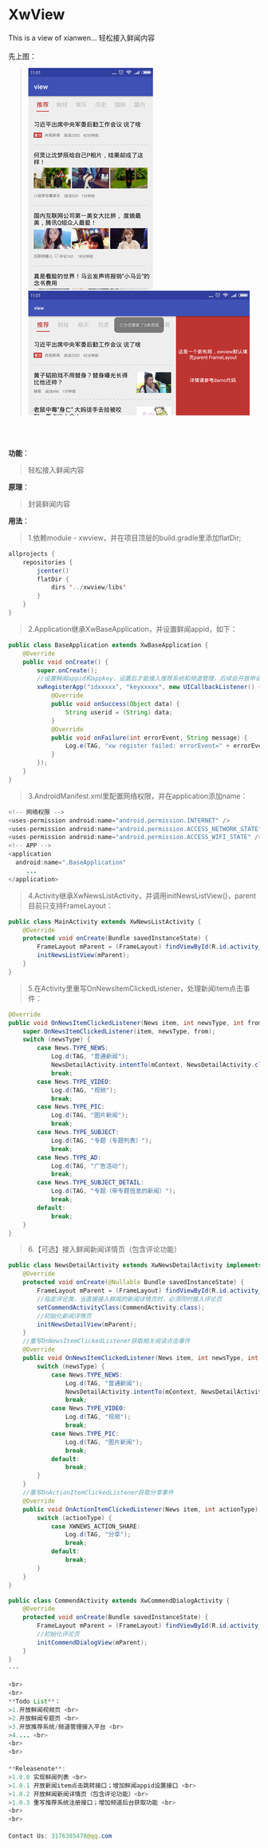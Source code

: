 # XwView
This is a view of xianwen... 轻松接入鲜闻内容
<br>
<br>
先上图：
>![image](https://raw.githubusercontent.com/frendyxzc/XwView/master/screenshot/device-2016-11-11-110118.png)
>![image](https://raw.githubusercontent.com/frendyxzc/XwView/master/screenshot/device-2016-11-11-110150.png)
<br>
<br>

**功能**：

>轻松接入鲜闻内容

**原理**：

>封装鲜闻内容

**用法**：

>1.依赖module - xwview，并在项目顶层的build.gradle里添加flatDir;
```java
allprojects {
    repositories {
        jcenter()
        flatDir {
            dirs '../xwview/libs'
        }
    }
}
```

>2.Application继承XwBaseApplication，并设置鲜闻appid，如下：
```java
public class BaseApplication extends XwBaseApplication {
	@Override
	public void onCreate() {
		super.onCreate();
        //设置鲜闻appid和appkey，设置后才能接入推荐系统和频道管理，后续会开放申请平台
        xwRegisterApp("idxxxxx", "keyxxxxx", new UICallbackListener() {
            @Override
            public void onSuccess(Object data) {
                String userid = (String) data;
            }
            @Override
            public void onFailure(int errorEvent, String message) {
                Log.e(TAG, "xw register failed: errorEvent=" + errorEvent + ", message=" + message);
            }
        });
	}
}
```

>3.AndroidManifest.xml里配置网络权限，并在application添加name：
```java
<!-- 网络权限 -->
<uses-permission android:name="android.permission.INTERNET" />
<uses-permission android:name="android.permission.ACCESS_NETWORK_STATE" />
<uses-permission android:name="android.permission.ACCESS_WIFI_STATE" />
<!-- APP -->
<application
  android:name=".BaseApplication"
     ...
</application>
```

>4.Activity继承XwNewsListActivity，并调用initNewsListView()，parent目前只支持FrameLayout：
```java
public class MainActivity extends XwNewsListActivity {
	@Override
	protected void onCreate(Bundle savedInstanceState) {
		FrameLayout mParent = (FrameLayout) findViewById(R.id.activity_main);
		initNewsListView(mParent);
	}
}
```

>5.在Activity里重写OnNewsItemClickedListener，处理新闻item点击事件：
```java
@Override
public void OnNewsItemClickedListener(News item, int newsType, int from) {
	super.OnNewsItemClickedListener(item, newsType, from);
	switch (newsType) {
		case News.TYPE_NEWS:
			Log.d(TAG, "普通新闻");
			NewsDetailActivity.intentTo(mContext, NewsDetailActivity.class, item, from);
			break;
		case News.TYPE_VIDEO:
			Log.d(TAG, "视频");
			break;
		case News.TYPE_PIC:
			Log.d(TAG, "图片新闻");
			break;
		case News.TYPE_SUBJECT:
			Log.d(TAG, "专题（专题列表）");
			break;
		case News.TYPE_AD:
			Log.d(TAG, "广告活动");
			break;
		case News.TYPE_SUBJECT_DETAIL:
			Log.d(TAG, "专题（带专题信息的新闻）");
			break;
		default:
			break;
	}
}
```

>6.【可选】接入鲜闻新闻详情页（包含评论功能）
```java
public class NewsDetailActivity extends XwNewsDetailActivity implements XwNewsDetailActivity.IOnNewsItemClickedListener{
    @Override
    protected void onCreate(@Nullable Bundle savedInstanceState) {
        FrameLayout mParent = (FrameLayout) findViewById(R.id.activity_main);
        //指定评论类，当直接接入鲜闻的新闻详情页时，必须同时接入评论页
        setCommendActivityClass(CommendActivity.class);
        //初始化新闻详情页
        initNewsDetailView(mParent);
    }
	//重写OnNewsItemClickedListener获取相关阅读点击事件
	@Override
    public void OnNewsItemClickedListener(News item, int newsType, int from) {
        switch (newsType) {
            case News.TYPE_NEWS:
                Log.d(TAG, "普通新闻");
                NewsDetailActivity.intentTo(mContext, NewsDetailActivity.class, item, from);
                break;
            case News.TYPE_VIDEO:
                Log.d(TAG, "视频");
                break;
            case News.TYPE_PIC:
                Log.d(TAG, "图片新闻");
                break;
            default:
                break;
        }
    }
	//重写OnActionItemClickedListener获取分享事件
	@Override
    public void OnActionItemClickedListener(News item, int actionType) {
        switch (actionType) {
            case XWNEWS_ACTION_SHARE:
                Log.d(TAG, "分享");
                break;
            default:
                break;
        }
    }
}
```
```java
public class CommendActivity extends XwCommendDialogActivity {
    @Override
    protected void onCreate(Bundle savedInstanceState) {
        FrameLayout mParent = (FrameLayout) findViewById(R.id.activity_main);
        //初始化评论页
        initCommendDialogView(mParent);
    }
}
···

<br>
<br>
**Todo List**：
>1.开放鲜闻视频页 <br>
>2.开放鲜闻专题页 <br>
>3.开放推荐系统/频道管理接入平台 <br>
>4.... <br>
<br>
<br>

**Releasenote**:
>1.0.0 实现鲜闻列表 <br>
>1.0.1 开放新闻item点击跳转接口；增加鲜闻appid设置接口 <br>
>1.0.2 开放鲜闻新闻详情页（包含评论功能）<br>
>1.0.3 重写推荐系统注册接口；增加频道后台获取功能 <br>
<br>
<br>

Contact Us: 3176385478@qq.com
